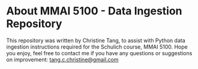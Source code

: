 # About MMAI 5100 - Data Ingestion Repository

This repository was written by Christine Tang, to assist with Python data ingestion instructions required for the Schulich course, MMAI 5100.
Hope you enjoy, feel free to contact me if you have any questions or suggestions on improvement: tang.c.christine@gmail.com
